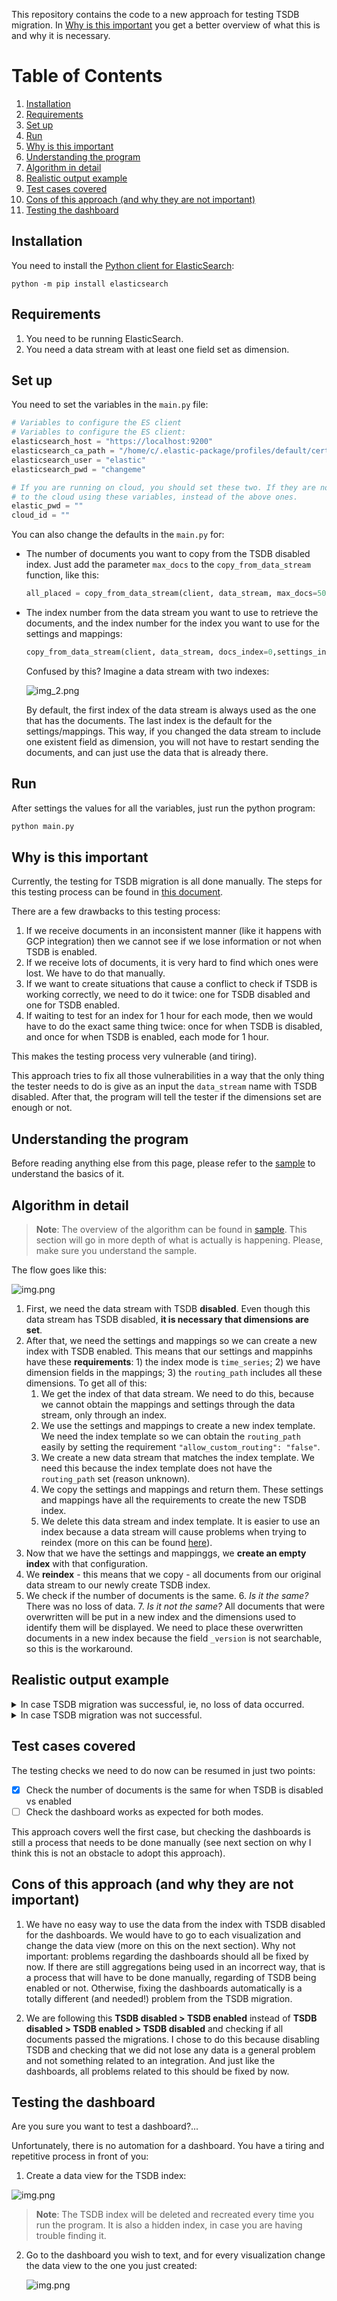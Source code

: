 This repository contains the code to a new approach for testing
TSDB migration. In [Why is this important](#Why-is-this-important) you
get a better overview of what this is and why it is necessary.

# Table of Contents
1. [Installation](#Installation)
2. [Requirements](#Requirements)
3. [Set up](#Set-up)
4. [Run](#Run)
5. [Why is this important](#Why-is-this-important)
6. [Understanding the program](#Understanding-the-program)
7. [Algorithm in detail](#Algorithm-in-detail)
8. [Realistic output example](#Realistic-output-example)
9. [Test cases covered](#Test-cases-covered)
10. [Cons of this approach (and why they are not important)](#Cons-of-this-approach-and-why-they-are-not-important)
11. [Testing the dashboard](#Testing-the-dashboard)


## Installation

You need to install the [Python client for ElasticSearch](https://www.elastic.co/guide/en/elasticsearch/client/python-api/current/installation.html):
```console
python -m pip install elasticsearch
```

## Requirements

1. You need to be running ElasticSearch.
2. You need a data stream with at least one field set as dimension.


## Set up

You need to set the variables in the `main.py` file:

```python
# Variables to configure the ES client
# Variables to configure the ES client:
elasticsearch_host = "https://localhost:9200"
elasticsearch_ca_path = "/home/c/.elastic-package/profiles/default/certs/elasticsearch/ca-cert.pem"
elasticsearch_user = "elastic"
elasticsearch_pwd = "changeme"

# If you are running on cloud, you should set these two. If they are not empty, then the client will connect
# to the cloud using these variables, instead of the above ones.
elastic_pwd = ""
cloud_id = ""
```

You can also change the defaults in the `main.py` for:
- The number of documents you want to copy from the TSDB disabled index. Just add
 the parameter `max_docs` to the `copy_from_data_stream` function, like this:
   ```python
   all_placed = copy_from_data_stream(client, data_stream, max_docs=5000)
   ```
- The index number from the data stream you want to use to retrieve the documents,
and the index number for the index you want to use for the settings and mappings:
   ```python
   copy_from_data_stream(client, data_stream, docs_index=0,settings_index=1)
   ```
  
   Confused by this? Imagine a data stream with two indexes:

   ![img_2.png](images/img_2.png)

   By default, the first index of the data stream is always used as the one
   that has the documents. The last index is the default for the settings/mappings.
   This way, if you changed the data stream to include one existent field as dimension,
   you will not have to restart sending the documents, and can just use the data
   that is already there.

## Run

After settings the values for all the variables, just run the python program:

```python
python main.py
```

## Why is this important

Currently, the testing for TSDB migration is all done manually.
The steps for this testing process can be found in [this document](https://docs.google.com/document/d/1l-PCY9zHQ0TTyQuCSbf5qKUvxV7lpfMybY0APMJweRI/edit#heading=h.qrq8p339p7it).

There are a few drawbacks to this testing process:
1. If we receive documents in an inconsistent manner (like it happens with GCP integration) then we cannot see if we
lose information or not when TSDB is enabled.
2. If we receive lots of documents, it is very hard to find which ones were lost. We have to do that manually.
3. If we want to create situations that cause a conflict to check if TSDB is working correctly, we need to do it twice: one for TSDB disabled and one for TSDB enabled.
4. If waiting to test for an index for 1 hour for each mode, then we would have to do the exact same thing twice:
once for when TSDB is disabled, and once for when TSDB is enabled, each mode for 1 hour.


This makes the testing process very vulnerable (and tiring).

This approach tries to fix all those vulnerabilities in a way that the only thing
the tester needs to do is give as an input the `data_stream` name with TSDB disabled.
After that, the program will tell the tester if the dimensions set are enough or not.


## Understanding the program

Before reading anything else from this page,
please refer to the [sample](sample/README.md) to understand the basics of it.


## Algorithm in detail

> **Note**: The overview of the algorithm can be found in [sample](sample/README.md). This section
> will go in more depth of what is actually is happening. Please, make sure you
> understand the sample.

The flow goes like this:

![img.png](images/img.png)


1. First, we need the data stream with TSDB **disabled**. Even though this data stream has TSDB disabled,
**it is necessary that dimensions are set**.
2. After that, we need the settings and mappings so we can create a new index
with TSDB enabled. This means that our settings and mappinhs have these
**requirements**: 1) the index mode is `time_series`; 2) we have dimension fields
in the mappings; 3) the `routing_path` includes all these dimensions. To get all of this:
    1. We get the index of that data stream. We need to do this, because we cannot obtain
   the mappings and settings through the data stream, only through an index.
   2. We use the settings and mappings to create a new index template. We need the index template
   so we can obtain the `routing_path` easily by setting the requirement `"allow_custom_routing": "false"`.
   3. We create a new data stream that matches the index template. We need this because
   the index template does not have the `routing_path` set (reason unknown).
   4. We copy the settings and mappings and return them. These settings and mappings
   have all the requirements to create the new TSDB index.
   5. We delete this data stream and index template. It is easier to use an index because
   a data stream will cause problems when trying to reindex (more on this can be found
      [here](https://www.elastic.co/guide/en/elasticsearch/reference/current/docs-reindex.html)).
3. Now that we have the settings and mappinggs, we **create an empty index** with that configuration.
4. We **reindex** - this means that we copy - all documents from our original data stream to our newly
create TSDB index.
5. We check if the number of documents is the same.
   6. _Is it the same?_ There was no loss of data.
   7. _Is it not the same?_ All documents that were overwritten will be put in a new index and the dimensions
   used to identify them will be displayed. We need to place these overwritten documents
   in a new index because the field `_version` is not searchable, so this is the workaround.

## Realistic output example

<details>
<summary>
In case TSDB migration was successful, ie, no loss of data occurred.
</summary>

```console
You're testing with version 8.8.0-SNAPSHOT.

Using data stream metrics-istio.istiod_metrics-default to create new TSDB index tsdb-index-enabled...
	The index .ds-metrics-istio.istiod_metrics-default-2023.06.13-000001 will be used as the standard index for the mappings/settings.
Creating index tsdb-index-enabled...
	Index tsdb-index-enabled exists and will be deleted.
Index tsdb-index-enabled successfully created.

Copying documents from .ds-metrics-istio.istiod_metrics-default-2023.06.13-000001 to tsdb-index-enabled...
All 10000 documents taken from index .ds-metrics-istio.istiod_metrics-default-2023.06.13-000001 were successfully placed to index tsdb-index-enabled.
```
</details>

<details>
<summary>
In case TSDB migration was not successful.
</summary>

```console
You're testing with version 8.8.0-SNAPSHOT.

Using data stream metrics-istio.istiod_metrics-default to create new TSDB index tsdb-index-enabled...
	The index .ds-metrics-istio.istiod_metrics-default-2023.06.13-000001 will be used as the standard index for the mappings/settings.
Creating index tsdb-index-enabled...
	Index tsdb-index-enabled exists and will be deleted.
Index tsdb-index-enabled successfully created.

Copying documents from .ds-metrics-istio.istiod_metrics-default-2023.06.13-000001 to tsdb-index-enabled...
WARNING: Out of 38829 documents from the index .ds-metrics-istio.istiod_metrics-default-2023.06.13-000001, 3242 of them were discarded.

Index for the overwritten documents will be created...
Creating index tsdb-overwritten-docs...
	Index tsdb-overwritten-docs exists and will be deleted.
Index tsdb-overwritten-docs successfully created.

The timestamp and dimensions of the first 10 overwritten documents are:
- Timestamp 2023-06-13T07:25:32.802Z:
	cloud.provider = (Missing value)
	agent.id = cb72267d-77f7-43b2-a7dc-16c6f325fd14
	cloud.account.id = (Missing value)
	cloud.instance.id = (Missing value)
	cloud.region = (Missing value)
	cloud.availability_zone = (Missing value)
	istio.istiod.labels_id = /nvav668p0/1SUGKpp/iqPGeBvQ=
	host.name = kind-control-plane
	service.address = (Missing value)
- Timestamp 2023-06-13T07:25:32.802Z:
	cloud.provider = (Missing value)
	agent.id = cb72267d-77f7-43b2-a7dc-16c6f325fd14
	cloud.account.id = (Missing value)
	cloud.instance.id = (Missing value)
	cloud.region = (Missing value)
	cloud.availability_zone = (Missing value)
	istio.istiod.labels_id = 0sgWJXQUzSyPqp+dUA14QEXdSUU=
	host.name = kind-control-plane
	service.address = (Missing value)
- Timestamp 2023-06-13T07:25:32.802Z:
	cloud.provider = (Missing value)
	agent.id = cb72267d-77f7-43b2-a7dc-16c6f325fd14
	cloud.account.id = (Missing value)
	cloud.instance.id = (Missing value)
	cloud.region = (Missing value)
	cloud.availability_zone = (Missing value)
	istio.istiod.labels_id = 223lD4Lr2QfSW+uxD8GSnuPFj6w=
	host.name = kind-control-plane
	service.address = (Missing value)
- Timestamp 2023-06-13T07:25:32.802Z:
	cloud.provider = (Missing value)
	agent.id = cb72267d-77f7-43b2-a7dc-16c6f325fd14
	cloud.account.id = (Missing value)
	cloud.instance.id = (Missing value)
	cloud.region = (Missing value)
	cloud.availability_zone = (Missing value)
	istio.istiod.labels_id = 35M5nmhaXoUHJb/68k4pxv4qq4w=
	host.name = kind-control-plane
	service.address = (Missing value)
- Timestamp 2023-06-13T07:25:32.802Z:
	cloud.provider = (Missing value)
	agent.id = cb72267d-77f7-43b2-a7dc-16c6f325fd14
	cloud.account.id = (Missing value)
	cloud.instance.id = (Missing value)
	cloud.region = (Missing value)
	cloud.availability_zone = (Missing value)
	istio.istiod.labels_id = 4b92gpIKHf9qEv5gUdt/C7ZYe78=
	host.name = kind-control-plane
	service.address = (Missing value)
- Timestamp 2023-06-13T07:25:32.802Z:
	cloud.provider = (Missing value)
	agent.id = cb72267d-77f7-43b2-a7dc-16c6f325fd14
	cloud.account.id = (Missing value)
	cloud.instance.id = (Missing value)
	cloud.region = (Missing value)
	cloud.availability_zone = (Missing value)
	istio.istiod.labels_id = 7rif8Jq/O64SW4wDoSfy1gTwv6U=
	host.name = kind-control-plane
	service.address = (Missing value)
- Timestamp 2023-06-13T07:25:32.802Z:
	cloud.provider = (Missing value)
	agent.id = cb72267d-77f7-43b2-a7dc-16c6f325fd14
	cloud.account.id = (Missing value)
	cloud.instance.id = (Missing value)
	cloud.region = (Missing value)
	cloud.availability_zone = (Missing value)
	istio.istiod.labels_id = 8V1pJlwf4KnnzZBNL1i+3Agfi80=
	host.name = kind-control-plane
	service.address = (Missing value)
- Timestamp 2023-06-13T07:25:32.802Z:
	cloud.provider = (Missing value)
	agent.id = cb72267d-77f7-43b2-a7dc-16c6f325fd14
	cloud.account.id = (Missing value)
	cloud.instance.id = (Missing value)
	cloud.region = (Missing value)
	cloud.availability_zone = (Missing value)
	istio.istiod.labels_id = DWYCyptzUkLlISo7yXDriLaixDU=
	host.name = kind-control-plane
	service.address = (Missing value)
- Timestamp 2023-06-13T07:25:32.802Z:
	cloud.provider = (Missing value)
	agent.id = cb72267d-77f7-43b2-a7dc-16c6f325fd14
	cloud.account.id = (Missing value)
	cloud.instance.id = (Missing value)
	cloud.region = (Missing value)
	cloud.availability_zone = (Missing value)
	istio.istiod.labels_id = GghR0I4GpX0AaGu+Z6SCbMRqLT8=
	host.name = kind-control-plane
	service.address = (Missing value)
- Timestamp 2023-06-13T07:25:32.802Z:
	cloud.provider = (Missing value)
	agent.id = cb72267d-77f7-43b2-a7dc-16c6f325fd14
	cloud.account.id = (Missing value)
	cloud.instance.id = (Missing value)
	cloud.region = (Missing value)
	cloud.availability_zone = (Missing value)
	istio.istiod.labels_id = HgK9dgqHAUNJd1JSA+cAR79vhRE=
	host.name = kind-control-plane
	service.address = (Missing value)
```

</details>




## Test cases covered

The testing checks we need to do now can be resumed in just two points:

- [x] Check the number of documents is the same for when TSDB is disabled vs enabled
- [ ] Check the dashboard works as expected for both modes.

This approach covers well the first case, but checking the dashboards is still
a process that needs to be done manually (see next section on why I think this
is not an obstacle to adopt this approach).


## Cons of this approach (and why they are not important)

1. We have no easy way to use the data from the index with TSDB disabled for
the dashboards. We would have to go to each visualization and change the data view
(more on this on the next section).
Why not important: problems regarding the dashboards should all be fixed by now.
If there are still aggregations being used in an incorrect way, that is a process
that will have to be done manually, regarding of TSDB being enabled or not. Otherwise,
fixing the dashboards automatically is a totally different (and needed!) problem
from the TSDB migration.

2. We are following this **TSDB disabled > TSDB enabled** instead of
**TSDB disabled > TSDB enabled > TSDB disabled** and checking if all documents
passed the migrations. I chose to do this because disabling TSDB and checking
that we did not lose any data is a general problem and not something related
to an integration. And just like the dashboards, all problems related to this
should be fixed by now.


## Testing the dashboard

Are you sure you want to test a dashboard?...

Unfortunately, there is no automation for a dashboard.
You have a tiring and repetitive process in front of you:

1. Create a data view for the TSDB index:

  ![img.png](images/img_3.png)

> **Note**: The TSDB index will be deleted and recreated every time you
> run the program. It is also a hidden index, in case you are having
> trouble finding it.


2. Go to the dashboard you wish to text, and for every visualization
change the data view to the one you just created:

   ![img.png](images/img_1.png)